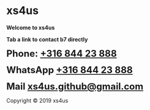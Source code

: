 # xs4us
**Welcome to xs4us**
<p><strong>Tab a link to contact b7 directly</strong></p>

<p><strong><font size="5">Phone: <a href="tel:+31684423888">+316 844 23 888</a></font></strong></p>

<p><strong><font size="5">WhatsApp <a href="https://wa.me/31684423888?text=xs4us" target="_blank">+316 844 23 888</a></font></strong>

<strong><font size="5">Mail <a href="mailto:xs4us.github@gmail.com" target="_blank">xs4us.github@gmail.com</a></font></strong>

Copyright © 2019 xs4us
